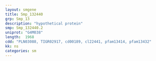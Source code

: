 ```yaml
---
layout: smgene
title: Smp_132440
grp: Smp_13
description: "hypothetical protein"
smp: Smp_132440.2
uniprot: "G4M038"
length:  1968
cdd: "PLN03088, TIGR02917, cd00189, cl22441, pfam13414, pfam13432"
kk: ns
categories: sm
---
```

